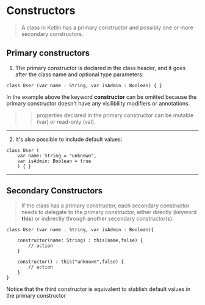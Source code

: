 # Constructors

> A class in Kotlin has a primary constructor and possibly one or more secondary constructors. 

## Primary constructors

1. The primary constructor is declared in the class header, and it goes
after the class name and optional type parameters:

```
class User (var name : String, var isAdmin : Boolean) { }
```

In the example above the keyword **constructor** can be omitted because the primary constructor doesn't have any visilibility modifiers or annotations.
>> properties declared in the primary constructor can be mutable (var) or read-only (val).

---
2. It's also possible to include default values: 
```
class User (
    var name: String = "unknown", 
    var isAdmin: Boolean = true
    ) { }
```
---

## Secondary Constructors

> If the class has a primary constructor, each secondary constructor needs to delegate to the primary constructor, either directly (keyword **this**) or indirectly through another
secondary constructor(s).

```
class User (var name : String, var isAdmin : Boolean){
  
    constructor(name: String) : this(name,false) {
        // action
    }

    constructor() : this("unknown",false) {
        // action
    }
}
```

Notice that the third constructor is equivalent to stablish default values in the primary constructor